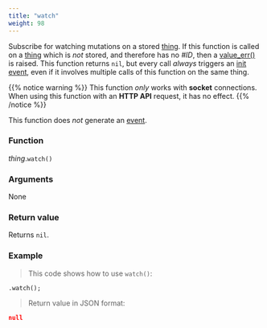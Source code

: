 ```yaml
---
title: "watch"
weight: 98
---
```


Subscribe for watching mutations on a stored [thing](..). If this function is called on a [thing](..) which is *not* stored, and therefore has no *#ID*, then a [value_err()](../../../errors/value_err) is raised.
This function returns `nil`, but every call *always* triggers an [init event](../../../watching/on-init), even if it involves multiple calls of this function on the same thing.

{{% notice warning %}}
This function *only* works with **socket** connections. When using this function with
an **HTTP API** request, it has no effect.
{{% /notice %}}

This function does *not* generate an [event](../../../overview/events).

### Function

*thing*.`watch()`

### Arguments

None

### Return value

Returns `nil`.

### Example

> This code shows how to use `watch()`:

```thingsdb,json_response
.watch();
```

> Return value in JSON format:

```json
null
```
